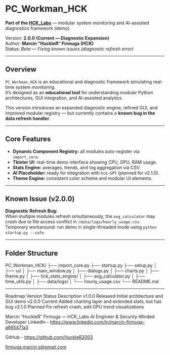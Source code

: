 #  PC_Workman_HCK  
**Part of the [HCK_Labs](https://github.com/HuckleR2003/HCK_Labs)** — modular system monitoring and AI-assisted diagnostics framework (demo).  

Version: **2.0.0 (Current — Diagnostic Expansion)**  
Author: **Marcin “HuckleR” Firmuga (HCK)**  
Status: *Beta — Fixing known issues (diagnostic refresh error)*

---

##  Overview
`PC_Workman_HCK` is an educational and diagnostic framework simulating real-time system monitoring.  
It’s designed as an **educational tool** for understanding modular Python architectures, GUI integration, and AI-assisted analytics.

This version introduces an expanded diagnostic engine, refined GUI, and improved modular registry — but currently contains a **known bug in the data refresh handler**.

---

##  Core Features
- **Dynamic Component Registry:** all modules auto-register via `import_core`.
- **Tkinter UI:** real-time demo interface showing CPU, GPU, RAM usage.
- **Stats Engine:** averages, trends, and log aggregation via CSV.
- **AI Placeholder:** ready for integration with `hck-GPT` (planned for v2.1.0).
- **Theme Engine:** consistent color scheme and modular UI elements.

---

##  Known Issue (v2.0.0)
 **Diagnostic Refresh Bug:**  
When multiple modules refresh simultaneously, the `avg_calculator` may crash due to file access conflict in `/data/logs/hourly_usage.csv`.  
Temporary workaround: run demo in single-threaded mode using `python startup.py --safe`.

---

##  Folder Structure
PC_Workman_HCK/
├── import_core.py
├── startup.py
├── setup.py
│
├── ui/
│ ├── main_window.py
│ ├── dialogs.py
│ ├── charts.py
│ ├── theme.py
│
├── hck_stats_engine/
│ ├── avg_calculator.py
│ ├── time_utils.py
│
├── data/logs/
│ └── hourly_usage.csv
└── README.md


---

 Roadmap
Version	Status	Description
v1.0.0	 Released	Initial architecture and GUI demo
v2.0.0	 Current	Added charting layer and extended stats, but has bug
v2.1.0	 Planned	Fix refresh crash, add GPU trend visualizations

Marcin “HuckleR” Firmuga — HCK_Labs
 AI Engineer & Security-Minded Developer
 LinkedIn -           https://www.linkedin.com/in/marcin-firmuga-a665471a3

 GitHub -             https://github.com/HuckleR2003

 firmuga.marcin.s@gmail.com